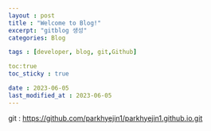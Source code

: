 ```yaml
---
layout : post
title : "Welcome to Blog!"
excerpt: "gitblog 생성"
categories: Blog

tags : [developer, blog, git,Github]

toc:true 
toc_sticky : true

date : 2023-06-05
last_modified_at : 2023-06-05
---
```


git :  https://github.com/parkhyejin1/parkhyejin1.github.io.git
